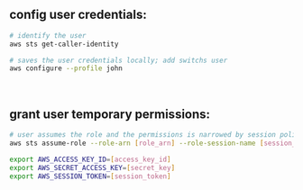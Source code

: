 ## config user credentials:

```bash
# identify the user
aws sts get-caller-identity

# saves the user credentials locally; add switchs user
aws configure --profile john
```

<br />

## grant user temporary permissions:

```bash
# user assumes the role and the permissions is narrowed by session policy
aws sts assume-role --role-arn [role_arn] --role-session-name [session_policy]

export AWS_ACCESS_KEY_ID=[access_key_id]
export AWS_SECRET_ACCESS_KEY=[secret_key]
export AWS_SESSION_TOKEN=[session_token]
```
